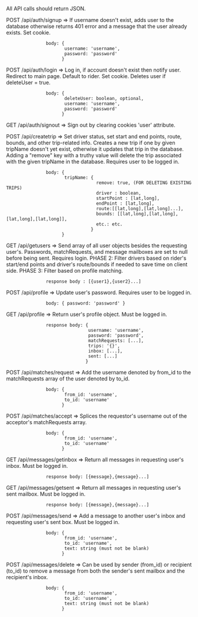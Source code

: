 All API calls should return JSON.

POST /api/auth/signup => If username doesn't exist, adds user to the database
                         otherwise returns 401 error and a message that the user already exists.
                         Set cookie.

                   body: {
                          username: 'username',
                          password: 'password'
                         }

POST /api/auth/login => Log in, if account doesn't exist then notify user.
                        Redirect to main page. Default to rider.
                        Set cookie. Deletes user if deleteUser = true.

                   body: {
                          deleteUser: boolean, optional,
                          username: 'username',
                          password: 'password'
                         }

GET /api/auth/signout => Sign out by clearing cookies 'user' attribute.

POST /api/createtrip => Set driver status, set start and end points, route, bounds, and other
                        trip-related info. Creates a new trip if one by given tripName doesn't yet 
                        exist, otherwise it updates that trip in the database. 
                        Adding a "remove" key with a truthy value will delete the trip associated 
                        with the given tripName in the database.
                        Requires user to be logged in.
                   
                   body: { 
                          tripName: {
                                      remove: true, (FOR DELETING EXISTING TRIPS)
                                      driver : boolean,
                                      startPoint : [lat,long],
                                      endPoint : [lat,long],
                                      route:[[lat,long],[lat,long]...],
                                      bounds: [[lat,long],[lat,long],[lat,long],[lat,long]],
                                      etc.: etc.
                                    }
                         }

GET /api/getusers => Send array of all user objects besides the requesting user's. Passwords, 
                     matchRequests, and message mailboxes are set to null before being sent.
                     Requires login.
                     PHASE 2: Filter drivers based on rider's start/end points
                     and driver's route/bounds if needed to save time on client side.
                     PHASE 3: Filter based on profile matching.

                   response body : [{user1},{user2}...]

POST /api/profile => Update user's password. Requires user to be logged in.

                   body: { password: 'password' }

GET /api/profile => Return user's profile object. Must be logged in.

                   response body: {
                                   username: 'username',
                                   password: 'password',
                                   matchRequests: [...],
                                   trips: '{}',
                                   inbox: [...],
                                   sent: [...]
                                  }

POST /api/matches/request => Add the username denoted by from_id to the matchRequests array of the user
                             denoted by to_id.

                   body: {
                          from_id: 'username',
                          to_id: 'username'
                         }

POST /api/matches/accept => Splices the requestor's username out of the acceptor's matchRequests array.

                   body: {
                          from_id: 'username',
                          to_id: 'username'
                         }

GET /api/messages/getinbox => Return all messages in requesting user's inbox. 
                              Must be logged in.

                   response body: [{message},{message}...]

GET /api/messages/getsent => Return all messages in requesting user's sent mailbox.
                             Must be logged in.

                   response body: [{message},{message}...]

POST /api/messages/send => Add a message to another user's inbox and requesting user's sent box. 
                           Must be logged in.

                   body: {
                          from_id: 'username',
                          to_id: 'username',
                          text: string (must not be blank)
                         }

POST /api/messages/delete => Can be used by sender (from_id) or recipient (to_id) to remove a message 
                             from both the sender's sent mailbox and the recipient's inbox.

                   body: {
                          from_id: 'username',
                          to_id: 'username',
                          text: string (must not be blank)
                         }



